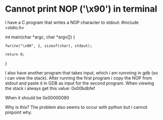 
# Cannot print NOP ('\x90') in terminal

I have a C program that writes a NOP character to stdout:
#include <stdio.h>

int main(char *argc, char *argv[]) {

    fwrite("\x90", 1, sizeof(char), stdout);

    return 0;
}

I also have another program that takes input, which i am runnning in gdb (so i can view the stack).
After running the first program i copy the NOP from stdout and paste it in GDB as input for the second program.
When viewing the stack i always get this value:
0x00bdbfef

When it should be
0x00000090

Why is this? The problem also seems to occur with python but i cannot pinpoint why.

        